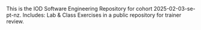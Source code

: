This is the IOD Software Engineering Repository for cohort 2025-02-03-se-pt-nz. Includes: Lab & Class Exercises in a public repository for trainer review.
